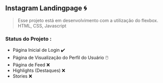 ## Instagram Landingpage :cyclone:

> Esse projeto está em desenvolvimento com a utilização do flexbox.
> HTML, CSS, Javascript


### Status do Projeto :

- Página Inicial de Login :heavy_check_mark:
- Página de Visualização do Perfil do Usuário :computer_mouse:
- Página de Feed :x:
- Highlights (Destaques) :x:
- Stories :x: